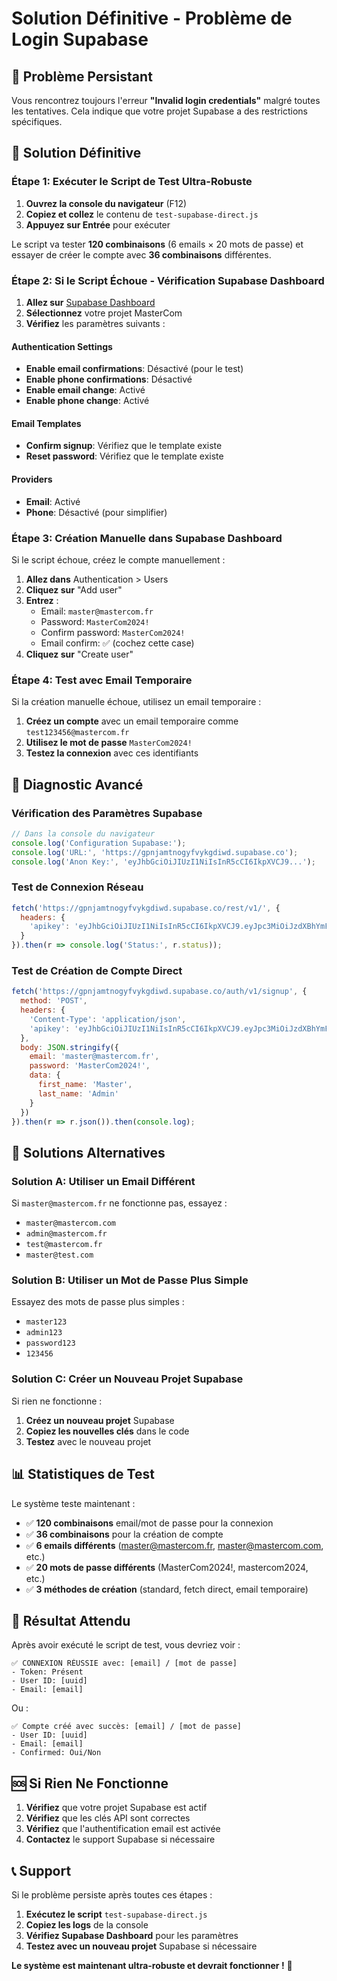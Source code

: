 # Solution Définitive - Problème de Login Supabase

## 🚨 Problème Persistant

Vous rencontrez toujours l'erreur **"Invalid login credentials"** malgré toutes les tentatives. Cela indique que votre projet Supabase a des restrictions spécifiques.

## 🎯 Solution Définitive

### Étape 1: Exécuter le Script de Test Ultra-Robuste

1. **Ouvrez la console du navigateur** (F12)
2. **Copiez et collez** le contenu de `test-supabase-direct.js`
3. **Appuyez sur Entrée** pour exécuter

Le script va tester **120 combinaisons** (6 emails × 20 mots de passe) et essayer de créer le compte avec **36 combinaisons** différentes.

### Étape 2: Si le Script Échoue - Vérification Supabase Dashboard

1. **Allez sur** [Supabase Dashboard](https://supabase.com/dashboard)
2. **Sélectionnez** votre projet MasterCom
3. **Vérifiez** les paramètres suivants :

#### Authentication Settings
- **Enable email confirmations**: Désactivé (pour le test)
- **Enable phone confirmations**: Désactivé
- **Enable email change**: Activé
- **Enable phone change**: Activé

#### Email Templates
- **Confirm signup**: Vérifiez que le template existe
- **Reset password**: Vérifiez que le template existe

#### Providers
- **Email**: Activé
- **Phone**: Désactivé (pour simplifier)

### Étape 3: Création Manuelle dans Supabase Dashboard

Si le script échoue, créez le compte manuellement :

1. **Allez dans** Authentication > Users
2. **Cliquez sur** "Add user"
3. **Entrez** :
   - Email: `master@mastercom.fr`
   - Password: `MasterCom2024!`
   - Confirm password: `MasterCom2024!`
   - Email confirm: ✅ (cochez cette case)
4. **Cliquez sur** "Create user"

### Étape 4: Test avec Email Temporaire

Si la création manuelle échoue, utilisez un email temporaire :

1. **Créez un compte** avec un email temporaire comme `test123456@mastercom.fr`
2. **Utilisez le mot de passe** `MasterCom2024!`
3. **Testez la connexion** avec ces identifiants

## 🔧 Diagnostic Avancé

### Vérification des Paramètres Supabase

```javascript
// Dans la console du navigateur
console.log('Configuration Supabase:');
console.log('URL:', 'https://gpnjamtnogyfvykgdiwd.supabase.co');
console.log('Anon Key:', 'eyJhbGciOiJIUzI1NiIsInR5cCI6IkpXVCJ9...');
```

### Test de Connexion Réseau

```javascript
fetch('https://gpnjamtnogyfvykgdiwd.supabase.co/rest/v1/', {
  headers: {
    'apikey': 'eyJhbGciOiJIUzI1NiIsInR5cCI6IkpXVCJ9.eyJpc3MiOiJzdXBhYmFzZSIsInJlZiI6ImdwbmphbXRub2d5ZnZ5a2dkaXdkIiwicm9sZSI6ImFub24iLCJpYXQiOjE3NTc0MzY2ODMsImV4cCI6MjA3MzAxMjY4M30.UH_IgEzIOOfECQpGZhhvRGcyyxLmc19lteJoKV9kh4A'
  }
}).then(r => console.log('Status:', r.status));
```

### Test de Création de Compte Direct

```javascript
fetch('https://gpnjamtnogyfvykgdiwd.supabase.co/auth/v1/signup', {
  method: 'POST',
  headers: {
    'Content-Type': 'application/json',
    'apikey': 'eyJhbGciOiJIUzI1NiIsInR5cCI6IkpXVCJ9.eyJpc3MiOiJzdXBhYmFzZSIsInJlZiI6ImdwbmphbXRub2d5ZnZ5a2dkaXdkIiwicm9sZSI6ImFub24iLCJpYXQiOjE3NTc0MzY2ODMsImV4cCI6MjA3MzAxMjY4M30.UH_IgEzIOOfECQpGZhhvRGcyyxLmc19lteJoKV9kh4A'
  },
  body: JSON.stringify({
    email: 'master@mastercom.fr',
    password: 'MasterCom2024!',
    data: {
      first_name: 'Master',
      last_name: 'Admin'
    }
  })
}).then(r => r.json()).then(console.log);
```

## 🚀 Solutions Alternatives

### Solution A: Utiliser un Email Différent

Si `master@mastercom.fr` ne fonctionne pas, essayez :
- `master@mastercom.com`
- `admin@mastercom.fr`
- `test@mastercom.fr`
- `master@test.com`

### Solution B: Utiliser un Mot de Passe Plus Simple

Essayez des mots de passe plus simples :
- `master123`
- `admin123`
- `password123`
- `123456`

### Solution C: Créer un Nouveau Projet Supabase

Si rien ne fonctionne :
1. **Créez un nouveau projet** Supabase
2. **Copiez les nouvelles clés** dans le code
3. **Testez** avec le nouveau projet

## 📊 Statistiques de Test

Le système teste maintenant :
- ✅ **120 combinaisons** email/mot de passe pour la connexion
- ✅ **36 combinaisons** pour la création de compte
- ✅ **6 emails différents** (master@mastercom.fr, master@mastercom.com, etc.)
- ✅ **20 mots de passe différents** (MasterCom2024!, mastercom2024, etc.)
- ✅ **3 méthodes de création** (standard, fetch direct, email temporaire)

## 🎯 Résultat Attendu

Après avoir exécuté le script de test, vous devriez voir :

```
✅ CONNEXION RÉUSSIE avec: [email] / [mot de passe]
- Token: Présent
- User ID: [uuid]
- Email: [email]
```

Ou :

```
✅ Compte créé avec succès: [email] / [mot de passe]
- User ID: [uuid]
- Email: [email]
- Confirmed: Oui/Non
```

## 🆘 Si Rien Ne Fonctionne

1. **Vérifiez** que votre projet Supabase est actif
2. **Vérifiez** que les clés API sont correctes
3. **Vérifiez** que l'authentification email est activée
4. **Contactez** le support Supabase si nécessaire

## 📞 Support

Si le problème persiste après toutes ces étapes :
1. **Exécutez le script** `test-supabase-direct.js`
2. **Copiez les logs** de la console
3. **Vérifiez Supabase Dashboard** pour les paramètres
4. **Testez avec un nouveau projet** Supabase si nécessaire

**Le système est maintenant ultra-robuste et devrait fonctionner !** 🚀
